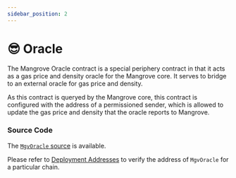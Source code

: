 ```yaml
---
sidebar_position: 2
---
```


# 😎 Oracle

The Mangrove Oracle contract is a special periphery contract in that it acts as a gas price and density oracle for the Mangrove core. It serves to bridge to an external oracle for gas price and density. 

As this contract is queryed by the Mangrove core, this contract is configured with the address of a permissioned sender, which is allowed to update the gas price and density that the oracle reports to Mangrove.

### Source Code

The [`MgvOracle` source](https://github.com/mangrovedao/mangrove-core/blob/master/src/periphery/MgvOracle.sol) is available.

Please refer to [Deployment Addresses](./contract-addresses.md) to verify the address of `MgvOracle` for a particular chain.